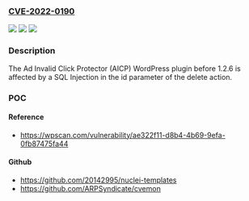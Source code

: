 ### [CVE-2022-0190](https://cve.mitre.org/cgi-bin/cvename.cgi?name=CVE-2022-0190)
![](https://img.shields.io/static/v1?label=Product&message=Ad%20Invalid%20Click%20Protector%20(AICP)&color=blue)
![](https://img.shields.io/static/v1?label=Version&message=1.2.6%3C%201.2.6%20&color=brighgreen)
![](https://img.shields.io/static/v1?label=Vulnerability&message=CWE-89%20SQL%20Injection&color=brighgreen)

### Description

The Ad Invalid Click Protector (AICP) WordPress plugin before 1.2.6 is affected by a SQL Injection in the id parameter of the delete action.

### POC

#### Reference
- https://wpscan.com/vulnerability/ae322f11-d8b4-4b69-9efa-0fb87475fa44

#### Github
- https://github.com/20142995/nuclei-templates
- https://github.com/ARPSyndicate/cvemon

